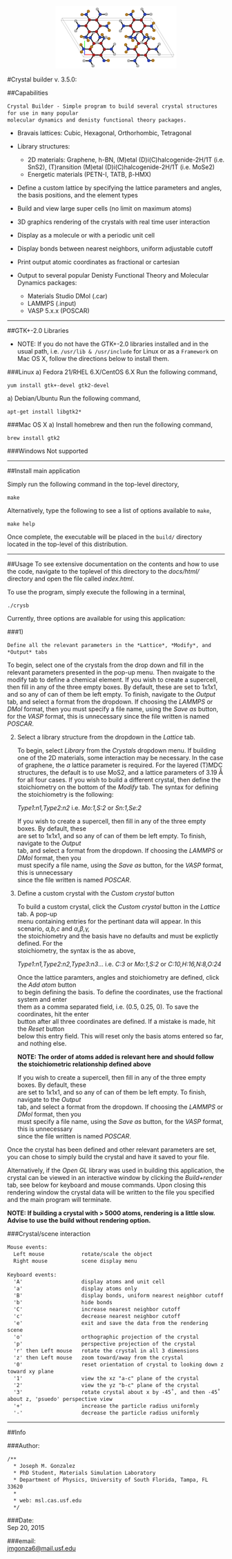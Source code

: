 <p align="center">
  <img src="logos/tatb-white2.png">
</p>
#Crystal builder v. 3.5.0:

##Capabilities

    Crystal Builder - Simple program to build several crystal structures for use in many popular 
    molecular dynamics and denisty functional theory packages.  

- Bravais lattices: Cubic, Hexagonal, Orthorhombic, Tetragonal

- Library structures: 
    - 2D materials: Graphene, h-BN, (M)etal (D)i(C)halcogenide-2H/1T (i.e. SnS2), (T)ransition (M)etal (D)i(C)halcogenide-2H/1T (i.e. MoSe2)
    - Energetic materials (PETN-I, TATB, β-HMX)

- Define a custom lattice by specifying the lattice parameters and angles, the basis positions, and the element types

- Build and view large super cells (no limit on maximum atoms)

- 3D graphics rendering of the crystals with real time user interaction

- Display as a molecule or with a periodic unit cell

- Display bonds between nearest neighbors, uniform adjustable cutoff

- Print output atomic coordinates as fractional or cartesian

- Output to several popular Denisty Functional Theory and Molecular Dynamics packages: 
    - Materials Studio DMol (.car) 
    - LAMMPS (.input) 
    - VASP 5.x.x (POSCAR)  

__________________________________________________________________________________


##GTK+-2.0 Libraries

* NOTE: If you do not have the GTK+-2.0 libraries installed and in the usual
path, i.e. `/usr/lib & /usr/include` for Linux or as a `Framework` on Mac OS X,
follow the directions below to install them.

###Linux
a) Fedora 21/RHEL 6.X/CentOS 6.X
Run the following command,

	yum install gtk+-devel gtk2-devel


a) Debian/Ubuntu
Run the following command,

	apt-get install libgtk2*


###Mac OS X
a) Install homebrew and then run the following command,

	brew install gtk2


###Windows
Not supported

__________________________________________________________________________________


##Install main application


Simply run the following command in the top-level directory,

	make 

Alternatively, type the following to see a list of options available to `make`,

    make help

Once complete, the executable will be placed in the `build/` directory
located in the top-level of this distribution.

__________________________________________________________________________________

##Usage
To see extensive documentation on the contents and how to use the code, navigate to the toplevel of this directory to the *docs/html/* directory and open the file called *index.html*.

To use the program, simply execute the following in a terminal,
	
	./crysb  


Currently, three options are available for using this application:

###1)

    Define all the relevant parameters in the *Lattice*, *Modify*, and *Output* tabs

   To begin, select one of the crystals from the drop down and fill in the relevant parameters
   presented in the pop-up menu.  Then nvaigate to the modify tab to define a chemical element. 
   If you wish to create a supercell, then fill in any of the three empty boxes.  By default, 
   these are set to 1x1x1, and so any of can of them be left empty.  To finish, navigate to the 
   *Output* tab, and select a format from the dropdown. If choosing the *LAMMPS* or *DMol* 
   format, then you must specify a file name, using the *Save as* button, for the *VASP* format, 
   this is unnecessary since the file written is named *POSCAR*.


2) Select a library structure from the dropdown in the *Lattice* tab.

   To begin, select *Library* from the *Crystals* dropdown menu.  If building one of the 2D 
   materials, some interaction may be necessary.  In the case of graphene, the *a* lattice 
   parameter is required.  For the layered (T)MDC structures, the default is to use MoS2, and 
   a lattice parameters of 3.19 Å for all four cases.  If you wish to build a different crystal, 
   then define the stoichiometry on the bottom of the *Modify* tab.  The syntax for defining the 
   stoichiometry is the following:

   *Type1:n1,Type2:n2* i.e.  *Mo:1,S:2* or  *Sn:1,Se:2*

   If you wish to create a supercell, then fill in any of the three empty boxes.  By default, these  
   are set to 1x1x1, and so any of can of them be left empty.  To finish, navigate to the *Output*  
   tab, and select a format from the dropdown. If choosing the *LAMMPS* or *DMol* format, then you  
   must specify a file name, using the *Save as* button, for the *VASP* format, this is unnecessary  
   since the file written is named *POSCAR*.


3) Define a custom crystal with the *Custom crystal* button

   To build a custom crystal, click the *Custom crystal* button in the *Lattice* tab.  A pop-up  
   menu containing entries for the pertinant data will appear. In this scenario, *a,b,c* and *α,β,γ,*  
   the stoichiometry and the basis have no defaults and must be explictly defined.  For the  
   stoichiometry, the syntax is the as above,  

   *Type1:n1,Type2:n2,Type3:n3*... i.e.  *C:3* or *Mo:1,S:2* or *C:10,H:16,N:8,O:24*    

   Once the lattice paramters, angles and stoichiometry are defined, click the *Add atom* button  
   to begin defining the basis.  To define the coordinates, use the fractional system and enter  
   them as a comma separated field, i.e. (0.5, 0.25, 0).  To save the coordinates, hit the enter  
   button after all three coordinates are defined.  If a mistake is made, hit the *Reset* button  
   below this entry field.  This will reset only the basis atoms entered so far, and nothing else.  

   **NOTE: The order of atoms added is relevant here and should follow the stoichiometric relationship defined above**

   If you wish to create a supercell, then fill in any of the three empty boxes.  By default, these  
   are set to 1x1x1, and so any of can of them be left empty.  To finish, navigate to the *Output*  
   tab, and select a format from the dropdown. If choosing the *LAMMPS* or *DMol* format, then you  
   must specify a file name, using the *Save as* button, for the *VASP* format, this is unnecessary  
   since the file written is named *POSCAR*.


Once the crystal has been defined and other relevant parameters are set, you can chose to simply build the crystal and have it saved to your file.

Alternatively, if the *Open GL* library was used in building this application, the crystal can be viewed in an interactive window by clicking the *Build+render* tab, see below for keyboard and mouse commands.  Upon closing this rendering window the crystal data will be written to the file you specified and the main program will terminate.



**NOTE: If building a crystal with > 5000 atoms, rendering is a little slow.  Advise to use the build without rendering option.**


###Crystal/scene interaction


    Mouse events:
      Left mouse            rotate/scale the object
      Right mouse           scene display menu
  
    Keyboard events:
      'A'                   display atoms and unit cell
      'a'                   display atoms only
      'B'                   display bonds, uniform nearest neighbor cutoff
      'b'                   hide bonds
      'C'                   increase nearest neighbor cutoff
      'c'                   decrease nearest neighbor cutoff
      'e'                   exit and save the data from the rendering scene
      'o'                   orthographic projection of the crystal
      'p'                   perspective projection of the crystal
      'r' then Left mouse   rotate the crystal in all 3 dimensions
      'z' then Left mouse   zoom toward/away from the crystal
      '0'                   reset orientation of crystal to looking down z toward xy plane
      '1'                   view the xz "a-c" plane of the crystal
      '2'                   view the yz "b-c" plane of the crystal
      '3'                   rotate crystal about x by -45˚, and then -45˚ about z, 'psuedo' perspective view
      '+'                   increase the particle radius uniformly
      '-'                   decrease the particle radius uniformly

__________________________________________________________________________________

##Info

###Author: 

    /**
      * Joseph M. Gonzalez
      * PhD Student, Materials Simulation Laboratory
      * Department of Physics, University of South Florida, Tampa, FL 33620
      *
      * web: msl.cas.usf.edu
      */


###Date:   
Sep 20, 2015

###email:  
jmgonza6@mail.usf.edu


